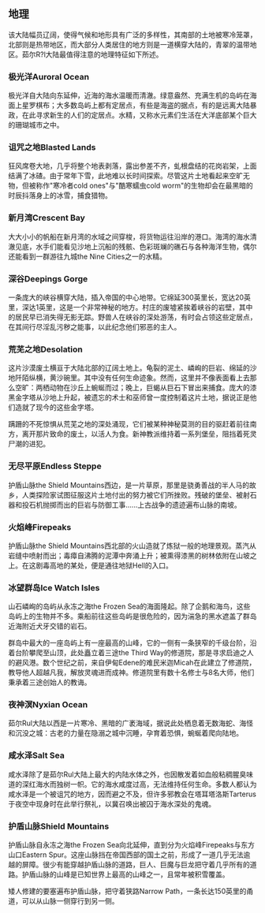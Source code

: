 ## 地理

该大陆幅员辽阔，使得气候和地形具有广泛的多样性，其南部的土地被寒冷笼罩，北部则是热带地区，而大部分人类居住的地方则是一道横穿大陆的，青翠的温带地区。茹尔R?l大陆最值得注意的地理特征如下所述。

### 极光洋Auroral Ocean

极光洋自大陆向东延伸，近海的海水温暖而清澈。绿意盎然、充满生机的岛屿在海面上星罗棋布；大多数岛屿上都有定居点，有些是海盗的据点，有的是远离大陆暴政，在此寻求新生的人们的定居点。水精，又称水元素们生活在大洋底部某个巨大的珊瑚城市之中。

### 诅咒之地Blasted Lands

狂风席卷大地，几乎将整个地表剥落，露出参差不齐，虬根盘结的花岗岩架，上面结满了冰碴。由于常年下雪，此地难以长时间探索。尽管这片土地看起来空旷无物，但被称作"寒冷者cold
ones"与"酷寒蠕虫cold
worm"的生物却会在最黑暗的时辰抖落身上的冰雪，捕食猎物。

### 新月湾Crescent Bay

大大小小的帆船在新月湾的水域之间穿梭，将货物运往沿岸的港口。海湾的海水清澈见底，水手们能看见沙地上沉船的残骸、色彩斑斓的礁石与各种海洋生物，偶尔还能看到一群游往九城the
Nine Cities之一的水精。

### 深谷Deepings Gorge

一条庞大的峡谷横穿大陆，插入帝国的中心地带。它绵延300英里长，宽达20英里，深达1英里，这是一个非常神秘的地方。村庄的废墟紧挨着峡谷的岩壁，其中的居民早已消失得无影无踪。野兽人在峡谷的深处游荡，有时会占领这些定居点，在其间行尽淫乱污秽之能事，以此纪念他们邪恶的主人。

### 荒芜之地Desolation

这片沙漠废土横亘于大陆北部的辽阔土地上。龟裂的泥土、嶙峋的巨岩、绵延的沙地阡陌纵横，黄沙碗里。其中没有任何生命迹象。然而，这里并不像表面看上去那么空旷：两栖动物在沙丘上蜿蜒而过；晚上，巨蝎从巨石下冒出来捕食。庞大的漆黑金字塔从沙地上升起，被遗忘的术士和巫师曾一度控制着这片土地，据说正是他们造就了现今的这些金字塔。

蹒跚的不死惊惧从荒芜之地的深处涌现，它们被某种神秘莫测的目的驱赶着前往南方，离开那片致命的废土，以活人为食。新神教派维持着一系列堡垒，阻挡着死灵尸潮的进犯。

### 无尽平原Endless Steppe

护盾山脉the Shield
Mountains西边，是一片草原，那里是骁勇善战的半人马的故乡，人类探险家试图征服这片土地付出的努力被它们所挫败。残破的堡垒、被射石器和投石机抛掷而出的巨岩与防御工事......上古战争的遗迹遍布山脉的南坡。

### 火焰峰Firepeaks

护盾山脉the Shield
Mountains西北部的火山造就了炼狱一般的地理景观。蒸汽从岩缝中喷射而出；毒瘴自沸腾的泥潭中奔涌上升；被熏得漆黑的树林依附在山坡之上。在这剧毒高地的某处，便是通往地狱Hell的入口。

### 冰望群岛Ice Watch Isles

山石嶙峋的岛屿从永冻之海the Frozen
Sea的海面隆起。除了企鹅和海鸟，这些岛屿上的生物并不多。乘船前往这些岛屿是很危险的，因为湍急的黑水遮盖了群岛近海附近犬牙交错的岩石。

群岛中最大的一座岛屿上有一座最高的山峰，它的一侧有一条狭窄的千级台阶，沿着台阶攀爬至山顶，此处矗立着三途the
Third
Way的修道院，那是寻求启迪之人的避风港。数个世纪之前，来自伊甸Edene的难民米迦Micah在此建立了修道院，教导他人超越凡我，解放灵魂进而成神。修道院里有数十名修士与8名大师，他们秉承着三途创始人的教诲。

### 夜神溟Nyxian Ocean

茹尔Rul大陆以西是一片寒冷、黑暗的广袤海域，据说此处栖息着无数海蛇、海怪和沉没之城：古老的力量在隐溺之城中沉睡，孕育着恐惧，蜿蜒着爬向陆地。

### 咸水泽Salt Sea

咸水泽除了是茹尔Rul大陆上最大的内陆水体之外，也因散发着如血般粘稠腥臭味道的深红海水而独树一帜。它的海水咸度过高，无法维持任何生命。多数人都认为咸水泽是一个被诅咒的地方，因而避之不及，但许多邪教会在塔耳塔洛斯Tarterus于夜空中现身时在此举行祭礼，以冀召唤出被囚于海水深处的鬼魂。

### 护盾山脉Shield Mountains

护盾山脉自永冻之海the Frozen
Sea向北延伸，直到分为火焰峰Firepeaks与东方山口Eastern
Spur。这座山脉挡在帝国西部的国土之前，形成了一道几乎无法逾越的屏障。很少有能穿越护盾山脉的道路，巨人、巨魔与巨龙把守着几乎所有的道路。护盾山脉的山峰是已知世界上最高的山峰之一，且常年被积雪覆盖。

矮人修建的要塞遍布护盾山脉，把守着狭路Narrow
Path，一条长达150英里的甬道，可以从山脉一侧穿行到另一侧。
